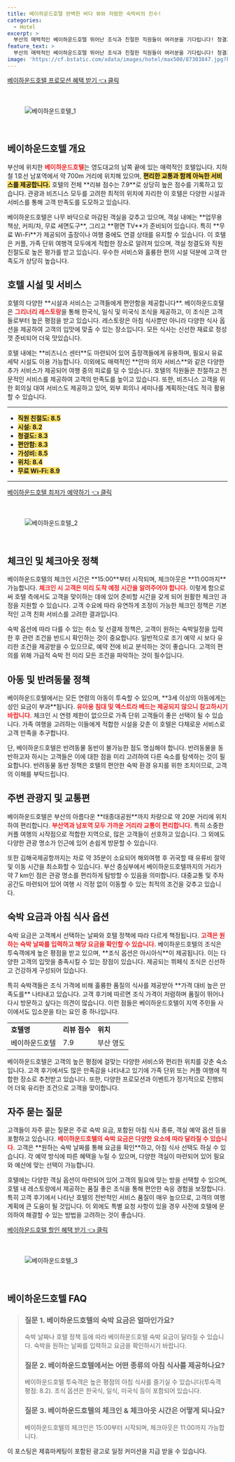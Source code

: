 ```yaml
---
title: 베이하운드호텔 완벽한 바다 뷰와 저렴한 숙박비의 진수!
categories:
  - Hotel
excerpt: >
  부산의 매력적인 베이하운드호텔 뛰어난 조식과 친절한 직원들이 여러분을 기다립니다! 청결과 가성비 만점 아름다운 항구뷰까지 갖춘 이곳에서 편안한 휴식을 즐겨보세요. 8.7점의 커플 인기 호텔로 특별한 여행을 완성하세요!
feature_text: >
  부산의 매력적인 베이하운드호텔 뛰어난 조식과 친절한 직원들이 여러분을 기다립니다! 청결과 가성비 만점 아름다운 항구뷰까지 갖춘 이곳에서 편안한 휴식을 즐겨보세요. 8.7점의 커플 인기 호텔로 특별한 여행을 완성하세요!
image: 'https://cf.bstatic.com/xdata/images/hotel/max500/87303847.jpg?k=bde9c9d2fe657c07ffac66c7b0a34a035377fdf055bd09db52ae003c68bb825a&o=&hp=1'
---
```


<p><a class="modoo-button" href="https://tinyurl.com/2dgjm8pt" rel="nofollow noopener">베이하운드호텔 프로모션 혜택 받기 👈 클릭</a></p><br/>
<figure class="image"><img alt="베이하운드호텔_1" src="https://cf.bstatic.com/xdata/images/hotel/max1024x768/101665441.jpg?k=73b04d76a3207e776ef762613a05e1d74a4dd80d58f260b592c00815c85bff63&amp;o=&amp;hp=1"/></figure><br/>
<h2 id="호텔_개요">베이하운드호텔 개요</h2>
<p>부산에 위치한 <b><span style="color: #ee2323;">베이하운드호텔</span></b>는 영도대교의 남쪽 끝에 있는 매력적인 호텔입니다. 지하철 1호선 남포역에서 약 700m 거리에 위치해 있으며, <b><span style="background-color: #ffe066;">편리한 교통과 함께 아늑한 서비스를 제공합니다.</span></b> 호텔의 전체 **리뷰 점수는 7.9**로 상당히 높은 점수를 기록하고 있습니다. 관광과 비즈니스 모두를 고려한 최적의 위치에 자리한 이 호텔은 다양한 시설과 서비스를 통해 고객 만족도를 도모하고 있습니다. </p>
<p>베이하운드호텔은 나무 바닥으로 마감된 객실을 갖추고 있으며, 객실 내에는 **업무용 책상, 커피/차, 무료 세면도구**, 그리고 **평면 TV**가 준비되어 있습니다. 특히 **무료 Wi-Fi**가 제공되어 출장이나 여행 중에도 연결 상태를 유지할 수 있습니다. 이 호텔은 커플, 가족 단위 여행객 모두에게 적합한 장소로 알려져 있으며, 객실 청결도와 직원 친절도로 높은 평가를 받고 있습니다. 우수한 서비스와 훌륭한 편의 시설 덕분에 고객 만족도가 상당히 높습니다.</p>
<h2 id="호텔_시설과_서비스">호텔 시설 및 서비스</h2>
<p>호텔의 다양한 **시설과 서비스는 고객들에게 편안함을 제공합니다**. 베이하운드호텔은 <b><span style="color: #ee2323;">그리너리 레스토랑</span></b>을 통해 한국식, 일식 및 미국식 조식을 제공하고, 이 조식은 고객들로부터 높은 평점을 받고 있습니다. 레스토랑은 아침 식사뿐만 아니라 다양한 식사 옵션을 제공하여 고객의 입맛에 맞출 수 있는 장소입니다. 모든 식사는 신선한 재료로 정성껏 준비되어 더욱 맛있습니다.</p>
<p>호텔 내에는 **비즈니스 센터**도 마련되어 있어 출장객들에게 유용하며, 필요시 유료 세탁 시설도 이용 가능합니다. 이외에도 매력적인 **안마 의자 서비스**와 같은 다양한 추가 서비스가 제공되어 여행 중의 피로를 덜 수 있습니다. 호텔의 직원들은 친절하고 전문적인 서비스를 제공하여 고객의 만족도를 높이고 있습니다. 또한, 비즈니스 고객을 위한 회의실 대여 서비스도 제공하고 있어, 외부 회의나 세미나를 계획하는데도 적극 활용할 수 있습니다.</p>
<hr/>
<ul>
<li><b><span style="background-color: #ffe066;">직원 친절도: 8.5</span></b></li>
<li><b><span style="background-color: #ffe066;">시설: 8.2</span></b></li>
<li><b><span style="background-color: #ffe066;">청결도: 8.3</span></b></li>
<li><b><span style="background-color: #ffe066;">편안함: 8.3</span></b></li>
<li><b><span style="background-color: #ffe066;">가성비: 8.5</span></b></li>
<li><b><span style="background-color: #ffe066;">위치: 8.4</span></b></li>
<li><b><span style="background-color: #ffe066;">무료 Wi-Fi: 8.9</span></b></li>
</ul>
<hr/>
<p><a class="modoo-button" href="https://tinyurl.com/2dgjm8pt" rel="nofollow noopener">베이하운드호텔 최저가 예약하기 👈 클릭</a></p><br/>
<figure class="image"><img alt="베이하운드호텔_2" src="https://cf.bstatic.com/xdata/images/hotel/max500/87303847.jpg?k=bde9c9d2fe657c07ffac66c7b0a34a035377fdf055bd09db52ae003c68bb825a&amp;o=&amp;hp=1"/></figure><br/>
<h2 id="체크인과_체크아웃_정책">체크인 및 체크아웃 정책</h2>
<p>베이하운드호텔의 체크인 시간은 **15:00**부터 시작되며, 체크아웃은 **11:00까지** 가능합니다. <b><span style="color: #ee2323;">체크인 시 고객은 미리 도착 예정 시간을 알려주어야 합니다.</span></b> 이렇게 함으로써 호텔 측에서도 고객을 맞이하는 데에 있어 준비할 시간을 갖게 되어 원활한 체크인 과정을 지원할 수 있습니다. 고객 수요에 따라 유연하게 조정이 가능한 체크인 정책은 기본적인 고객 친화 서비스를 고려한 결과입니다.</p>
<p>숙박 옵션에 따라 다를 수 있는 취소 및 선결제 정책은, 고객이 원하는 숙박일정을 입력한 후 관련 조건을 반드시 확인하는 것이 중요합니다. 일반적으로 조기 예약 시 보다 유리한 조건을 제공받을 수 있으므로, 예약 전에 비교 분석하는 것이 좋습니다. 고객의 편의를 위해 가급적 숙박 전 미리 모든 조건을 파악하는 것이 필수입니다.</p>
<h2 id="아동_및_반려동물_정책">아동 및 반려동물 정책</h2>
<p>베이하운드호텔에서는 모든 연령의 아동이 투숙할 수 있으며, **3세 이상의 아동에게는 성인 요금이 부과**됩니다. <b><span style="color: #ee2323;">유아용 침대 및 엑스트라 베드는 제공되지 않으니 참고하시기 바랍니다.</span></b> 체크인 시 연령 제한이 없으므로 가족 단위 고객들이 좋은 선택이 될 수 있습니다. 가족 여행을 고려하는 이들에게 적합한 시설을 갖춘 이 호텔은 다채로운 서비스로 고객 만족을 추구합니다.</p>
<p>단, 베이하운드호텔은 반려동물 동반이 불가능한 점도 명심해야 합니다. 반려동물을 동반하고자 하시는 고객들은 이에 대한 점을 미리 고려하여 다른 숙소를 탐색하는 것이 필요합니다. 반려동물 동반 정책은 호텔의 편안한 숙박 환경 유지를 위한 조치이므로, 고객의 이해를 부탁드립니다.</p>
<h2 id="주변_관광지_및_교통편">주변 관광지 및 교통편</h2>
<p>베이하운드호텔은 부산의 아름다운 **태종대공원**까지 차량으로 약 20분 거리에 위치하여 편리합니다. <b><span style="color: #ee2323;">부산역과 남포역 모두 가까운 거리라 교통이 편리합니다.</span></b> 특히 소중한 커플 여행의 시작점으로 적합한 지역으로, 많은 고객들이 선호하고 있습니다. 그 외에도 다양한 관광 명소가 인근에 있어 손쉽게 방문할 수 있습니다.</p>
<p>또한 김해국제공항까지는 차로 약 35분이 소요되어 해외여행 후 귀국할 때 유류비 절약 및 이동 시간을 최소화할 수 있습니다. 부산 중심부에서 베이하운드호텔까지의 거리가 약 7 km인 점은 관광 명소를 편리하게 탐방할 수 있음을 의미합니다. 대중교통 및 주차 공간도 마련되어 있어 여행 시 걱정 없이 이동할 수 있는 최적의 조건을 갖추고 있습니다.</p>
<h2 id="숙박_요금과_식사_옵션">숙박 요금과 아침 식사 옵션</h2>
<p>숙박 요금은 고객께서 선택하는 날짜와 호텔 정책에 따라 다르게 책정됩니다. <b><span style="color: #ee2323;">고객은 원하는 숙박 날짜를 입력하고 해당 요금을 확인할 수 있습니다.</span></b> 베이하운드호텔의 조식은 투숙객에게 높은 평점을 받고 있으며, **조식 옵션은 아시아식**이 제공됩니다. 이는 다양한 고객의 입맛을 충족시킬 수 있는 장점이 있습니다. 제공되는 뷔페식 조식은 신선하고 건강하게 구성되어 있습니다.</p>
<p>특히 숙박객들은 조식 가격에 비해 훌륭한 품질의 식사를 제공받아 **가격 대비 높은 만족도를** 나타내고 있습니다. 고객 후기에 따르면 조식 가격이 저렴하며 품질이 뛰어나 다시 방문하고 싶다는 의견이 많습니다. 이런 점들은 베이하운드호텔이 지역 주민들 사이에서도 입소문을 타는 요인 중 하나입니다.</p>
<table>
<tr>
<td><b>호텔명</b></td>
<td><b>리뷰 점수</b></td>
<td><b>위치</b></td>
</tr>
<tr>
<td>베이하운드호텔</td>
<td>7.9</td>
<td>부산 영도</td>
</tr>
</table>
<p>베이하운드호텔은 고객의 높은 평점에 걸맞는 다양한 서비스와 편리한 위치를 갖춘 숙소입니다. 고객 후기에서도 많은 만족감을 나타내고 있기에 가족 단위 또는 커플 여행에 적합한 장소로 추천받고 있습니다. 또한, 다양한 프로모션과 이벤트가 정기적으로 진행되어 더욱 유리한 조건으로 고객을 맞이합니다.</p>
<h2 id="자주_묻는_질문">자주 묻는 질문</h2>
<p>고객들이 자주 묻는 질문은 주로 숙박 요금, 포함된 아침 식사 종류, 객실 예약 옵션 등을 포함하고 있습니다. <b><span style="color: #ee2323;">베이하운드호텔의 숙박 요금은 다양한 요소에 따라 달라질 수 있습니다.</span></b> 고객은 **원하는 숙박 날짜를 통해 요금을 확인**하고, 아침 식사 선택도 하실 수 있습니다. 각 예약 방식에 따른 혜택을 누릴 수 있으며, 다양한 객실이 마련되어 있어 필요와 예산에 맞는 선택이 가능합니다.</p>
<p>호텔에는 다양한 객실 옵션이 마련되어 있어 고객의 필요에 맞는 방을 선택할 수 있으며, 호텔 내 레스토랑에서 제공하는 품질 좋은 조식을 통해 편안한 숙응 경험을 보장합니다. 특히 고객 후기에서 나타난 호텔의 전반적인 서비스 품질이 매우 높으므로, 고객의 여행 계획에 큰 도움이 될 것입니다. 이 외에도 특별 요청 사항이 있을 경우 사전에 호텔에 문의하여 해결할 수 있는 방법을 고려하는 것이 좋습니다.</p>
<p><a class="modoo-button" href="https://tinyurl.com/2dgjm8pt" rel="nofollow noopener">베이하운드호텔 할인 혜택 받기 👈 클릭</a></p><br>

<figure class="image"><img src="https://cf.bstatic.com/xdata/images/hotel/max500/124739576.jpg?k=1225e80ed22767839ce5b5cc806378c73423e82876461e65e33b64865876fac9&o=&hp=1" alt="베이하운드호텔_3"></figure><br>
<h2 id="베이하운드호텔_FAQ">베이하운드호텔 FAQ</h2>
<div itemscope="" itemtype="https://schema.org/FAQPage"> <blockquote> <div itemscope="" itemprop="mainEntity" itemtype="https://schema.org/Question"> <h3 id="질문_1" itemprop="name">질문 1. 베이하운드호텔의 숙박 요금은 얼마인가요?</h3> <div itemscope="" itemprop="acceptedAnswer" itemtype="https://schema.org/Answer"> <span itemprop="text"> <p>숙박 날짜나 호텔 정책 등에 따라 베이하운드호텔 숙박 요금이 달라질 수 있습니다. 숙박을 원하는 날짜를 입력하고 요금을 확인하시기 바랍니다.</p> </span> </div> </div> <div itemscope="" itemprop="mainEntity" itemtype="https://schema.org/Question"> <h3 id="질문_2" itemprop="name">질문 2. 베이하운드호텔에서는 어떤 종류의 아침 식사를 제공하나요?</h3> <div itemscope="" itemprop="acceptedAnswer" itemtype="https://schema.org/Answer"> <span itemprop="text"> <p>베이하운드호텔 투숙객은 높은 평점의 아침 식사를 즐기실 수 있습니다(투숙객 평점: 8.2). 조식 옵션은 한국식, 일식, 미국식 등이 포함되어 있습니다.</p> </span> </div> </div> <div itemscope="" itemprop="mainEntity" itemtype="https://schema.org/Question"> <h3 id="질문_3" itemprop="name">질문 3. 베이하운드호텔의 체크인 & 체크아웃 시간은 어떻게 되나요?</h3> <div itemscope="" itemprop="acceptedAnswer" itemtype="https://schema.org/Answer"> <span itemprop="text"> <p>베이하운드호텔의 체크인은 15:00부터 시작되며, 체크아웃은 11:00까지 가능합니다.</p> </span> </div> </div> </blockquote> </div><p>이 포스팅은 제휴마케팅이 포함된 광고로 일정 커미션을 지급 받을 수 있습니다.</p>

